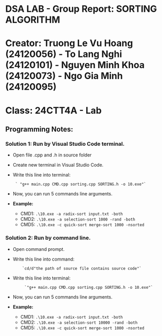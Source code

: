 # DSA LAB - Group Report: SORTING ALGORITHM
# Creator: Truong Le Vu Hoang (24120056) - To Lang Nghi (24120101) - Nguyen Minh Khoa (24120073) - Ngo Gia Minh (24120095)
# Class: 24CTT4A - Lab

## Programming Notes:
### Solution 1: Run by Visual Studio Code terminal.
- Open file .cpp and .h in source folder
- Create new terminal in Visual Studio Code.
- Write this line into terminal:
  
       ` "g++ main.cpp CMD.cpp sorting.cpp SORTING.h -o 10.exe"`
- Now, you can run 5 commands line arguments.
- **Example:**
    * CMD1: `.\10.exe -a radix-sort input.txt -both`
    * CMD2: `.\10.exe -a selection-sort 1000 -rand -both`
    * CMD5: `.\10.exe -c quick-sort merge-sort 1000 -nsorted`

### Solution 2: Run by command line.
- Open command prompt.
- Write this line into command:

          `cd/d"the path of source file contains source code"`
- Write this line into terminal:
  
           `"g++ main.cpp CMD.cpp sorting.cpp SORTING.h -o 10.exe"`
  
- Now, you can run 5 commands line arguments.
- **Example:**
  * CMD1: `.\10.exe -a radix-sort input.txt -both`
  * CMD2: `.\10.exe -a selection-sort 10000 -rand -both`
  * CMD5: `.\10.exe -c quick-sort merge-sort 1000 -nsorted`

